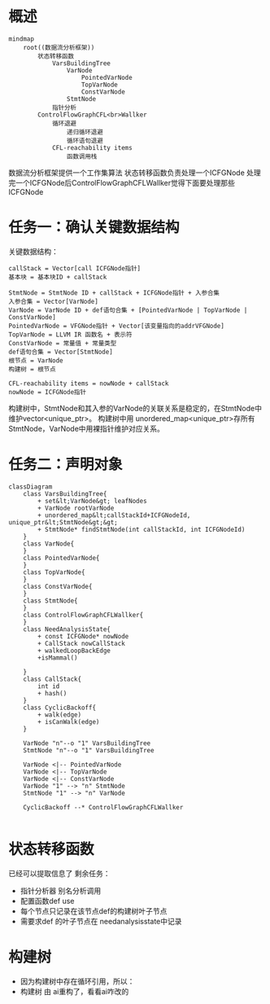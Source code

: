 # 概述
```mermaid
mindmap
    root((数据流分析框架))
        状态转移函数
            VarsBuildingTree
                VarNode
                    PointedVarNode
                    TopVarNode
                    ConstVarNode
                StmtNode
            指针分析
        ControlFlowGraphCFL<br>Wallker
            循环退避
                递归循环退避
                循环语句退避
            CFL-reachability items
                函数调用栈
```
数据流分析框架提供一个工作集算法
状态转移函数负责处理一个ICFGNode
处理完一个ICFGNode后ControlFlowGraphCFLWallker觉得下面要处理那些ICFGNode


# 任务一：确认关键数据结构
关键数据结构：
```
callStack = Vector[call ICFGNode指针] 
基本块 = 基本块ID + callStack

StmtNode = StmtNode ID + callStack + ICFGNode指针 + 入参合集
入参合集 = Vector[VarNode]
VarNode = VarNode ID + def语句合集 + [PointedVarNode | TopVarNode | ConstVarNode]
PointedVarNode = VFGNode指针 + Vector[该变量指向的addrVFGNode]
TopVarNode = LLVM IR 函数名 + 表示符
ConstVarNode = 常量值 + 常量类型
def语句合集 = Vector[StmtNode]
根节点 = VarNode
构建树 = 根节点

CFL-reachability items = nowNode + callStack
nowNode = ICFGNode指针

```
构建树中，StmtNode和其入参的VarNode的关联关系是稳定的，在StmtNode中维护vector<unique_ptr>。
构建树中用 unordered_map<unique_ptr>存所有StmtNode，VarNode中用裸指针维护对应关系。


# 任务二：声明对象
```mermaid
classDiagram
    class VarsBuildingTree{
        + set&lt;VarNode&gt; leafNodes
        + VarNode rootVarNode
        + unordered_map&lt;callStackId+ICFGNodeId, unique_ptr&lt;StmtNode&gt;&gt;
        + StmtNode* findStmtNode(int callStackId, int ICFGNodeId)
    }
    class VarNode{
    }
    class PointedVarNode{
    }
    class TopVarNode{
    }
    class ConstVarNode{
    }
    class StmtNode{
    }
    class ControlFlowGraphCFLWallker{
    }
    class NeedAnalysisState{
        + const ICFGNode* nowNode
        + CallStack nowCallStack
        + walkedLoopBackEdge
        +isMammal()

    }
    class CallStack{
        int id
        + hash()
    }
    class CyclicBackoff{
        + walk(edge)
        + isCanWalk(edge)
    }

    VarNode "n"--o "1" VarsBuildingTree
    StmtNode "n"--o "1" VarsBuildingTree

    VarNode <|-- PointedVarNode
    VarNode <|-- TopVarNode
    VarNode <|-- ConstVarNode
    VarNode "1" --> "n" StmtNode
    StmtNode "1" --> "n" VarNode

    CyclicBackoff --* ControlFlowGraphCFLWallker
   
```

# 状态转移函数
已经可以提取信息了
剩余任务：
- 指针分析器 别名分析调用
- 配置函数def use
- 每个节点只记录在该节点def的构建树叶子节点
- 需要求def 的叶子节点在 needanalysisstate中记录
# 构建树
- 因为构建树中存在循环引用，所以：
- 构建树 由 ai重构了，看看ai咋改的